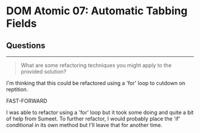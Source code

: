 # DOM Atomic 07: Automatic Tabbing Fields

## Questions

---

> What are some refactoring techniques you might apply to the provided solution?

I'm thinking that this could be refactored using a 'for' loop to cutdown on reptition.

FAST-FORWARD

I was able to refactor using a 'for' loop but it took some doing and quite a bit of help from Sumeet. To further refactor, I would probably place the 'if' conditional in its own method but I'll leave that for another time.